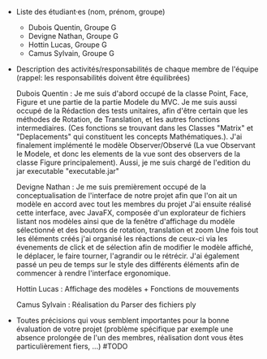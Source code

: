 - Liste des étudiant·es (nom, prénom, groupe)
    - Dubois Quentin, Groupe G
    - Devigne Nathan, Groupe G
    - Hottin Lucas, Groupe G
    - Camus Sylvain, Groupe G

- Description des activités/responsabilités de chaque membre de l'équipe (rappel: les responsabilités doivent être équilibrées)

    Dubois Quentin : 
        Je me suis d'abord occupé de la classe Point, Face, Figure et une partie de la partie Modele du MVC.
        Je me suis aussi occupé de la Rédaction des tests unitaires, afin d'être certain que les méthodes de Rotation, de Translation, et 
        les autres fonctions intermediaires. (Ces fonctions se trouvant dans les Classes "Matrix" et "Deplacements" qui constituent les
        concepts Mathématiques.).
        J'ai finalement implémenté le modèle Observer/Observé (La vue Observant le Modele, et donc les elements de la vue sont des 
        observers de la classe Figure principalement).
        Aussi, je me suis chargé de l'edition du jar executable "executable.jar"

    Devigne Nathan : 
        Je me suis premièrement occupé de la conceptualisation de l'interface de notre projet afin que l'on ait un modèle en accord avec tout les membres du projet
        J'ai ensuite réalisé cette interface, avec JavaFX, composée d'un explorateur de fichiers listant nos modèles ainsi que de la fenêtre d'affichage du modèle sélectionné et des boutons de rotation, translation et zoom
        Une fois tout les éléments créés j'ai organisé les réactions de ceux-ci via les évenements de click et de sélection afin de modifier le modèle affiché, le déplacer, le faire tourner, l'agrandir ou le rétrécir.
        J'ai également passé un peu de temps sur le style des différents éléments afin de commencer à rendre l'interface ergonomique.
        
    Hottin Lucas : Affichage des modèles + Fonctions de mouvements

    Camus Sylvain : Réalisation du Parser des fichiers ply

- Toutes précisions qui vous semblent importantes pour la bonne évaluation de votre projet (problème spécifique par exemple une absence prolongée de l'un des membres, réalisation dont vous êtes particulièrement fiers, ...)
    #TODO
